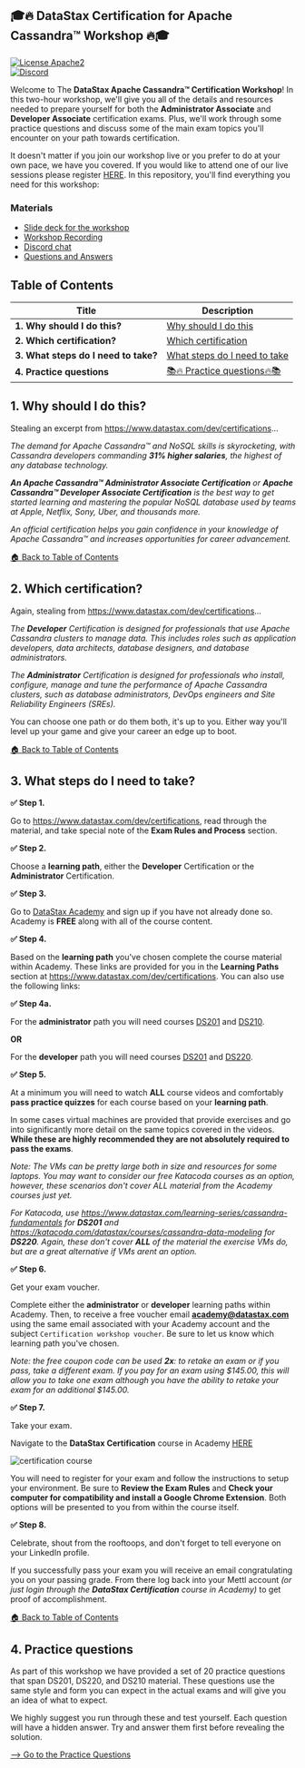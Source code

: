 <h2><a class="anchor" aria-hidden="true" id="datastax-certification-for-apache-cassandratm-workshop"> </a>🎓🔥 DataStax Certification for Apache Cassandra™ Workshop 🔥🎓</h2>
<p><a href="http://www.apache.org/licenses/LICENSE-2.0" target="_blank"><img src="https://img.shields.io/hexpm/l/plug.svg" alt="License Apache2" /></a><br />
<a href="https://discord.com/widget?id=685554030159593522&amp;theme=dark" target="_blank"><img src="https://img.shields.io/discord/685554030159593522" alt="Discord" /></a></p>
<p>Welcome to The <strong>DataStax Apache Cassandra™ Certification Workshop</strong>! In this two-hour workshop, we'll give you all of the details and resources needed to prepare yourself for both the <strong>Administrator Associate</strong> and <strong>Developer Associate</strong> certification exams. Plus, we'll work through some practice questions and discuss some of the main exam topics you'll encounter on your path towards certification.</p>
<p>It doesn't matter if you join our workshop live or you prefer to do at your own pace, we have you covered. If you would like to attend one of our live sessions please register <a href="https://www.eventbrite.co.uk/e/certification-exam-preparation-workshop-tickets-123447365393" target="_blank">HERE</a>. In this repository, you'll find everything you need for this workshop:</p>
<h3><a class="anchor" aria-hidden="true" id="materials"> </a>Materials</h3>
<ul>
<li><a href="slides/Presentation.pdf" target="_blank">Slide deck for the workshop</a></li>
<li><a href="https://youtu.be/1NSUXcWrkZM?t=554" target="_blank">Workshop Recording</a></li>
<li><a href="https://bit.ly/cassandra-workshop" target="_blank">Discord chat</a></li>
<li><a href="https://community.datastax.com/" target="_blank">Questions and Answers</a></li>
</ul>
<h2><a class="anchor" aria-hidden="true" id="table-of-contents"> </a>Table of Contents</h2>
<table>
<thead>
<tr>
<th>Title</th>
<th>Description</th>
</tr>
</thead>
<tbody>
<tr>
<td><strong>1. Why should I do this?</strong></td>
<td><a href="#1-why-should-I-do-this" target="_blank">Why should I do this</a></td>
</tr>
<tr>
<td><strong>2. Which certification?</strong></td>
<td><a href="#2-which-certification" target="_blank">Which certification</a></td>
</tr>
<tr>
<td><strong>3. What steps do I need to take?</strong></td>
<td><a href="#3-what-steps-do-I-need-to-take" target="_blank">What steps do I need to take</a></td>
</tr>
<tr>
<td><strong>4. Practice questions</strong></td>
<td><a href="#4-practice-questions" target="_blank">📚🔥 Practice questions🔥📚</a></td>
</tr>
</tbody>
</table>
<h2><a class="anchor" aria-hidden="true" id="1-why-should-i-do-this"> </a>1. Why should I do this?</h2>
<p>Stealing an excerpt from <a href="https://www.datastax.com/dev/certifications" target="_blank">https://www.datastax.com/dev/certifications</a>...</p>
<p><em>The demand for Apache Cassandra™ and NoSQL skills is skyrocketing, with Cassandra developers commanding <strong>31% higher salaries</strong>, the highest of any database technology.</em></p>
<p><em><strong>An Apache Cassandra™ Administrator Associate Certification</strong> or <strong>Apache Cassandra™ Developer Associate Certification</strong> is the best way to get started learning and mastering the popular NoSQL database used by teams at Apple, Netflix, Sony, Uber, and thousands more.</em></p>
<p><em>An official certification helps you gain confidence in your knowledge of Apache Cassandra™ and increases opportunities for career advancement.</em></p>
<p><a href="#table-of-contents" target="_blank">🏠 Back to Table of Contents</a></p>
<h2><a class="anchor" aria-hidden="true" id="2-which-certification"> </a>2. Which certification?</h2>
<p>Again, stealing from <a href="https://www.datastax.com/dev/certifications" target="_blank">https://www.datastax.com/dev/certifications</a>...</p>
<p><em>The <strong>Developer</strong> Certification is designed for professionals that use Apache Cassandra clusters to manage data. This includes roles such as application developers, data architects, database designers, and database administrators.</em></p>
<p><em>The <strong>Administrator</strong> Certification is designed for professionals who install, configure, manage and tune the performance of Apache Cassandra clusters, such as database administrators, DevOps engineers and Site Reliability Engineers (SREs).</em></p>
<p>You can choose one path or do them both, it's up to you. Either way you'll level up your game and give your career an edge up to boot.</p>
<p><a href="#table-of-contents" target="_blank">🏠 Back to Table of Contents</a></p>
<h2><a class="anchor" aria-hidden="true" id="3-what-steps-do-i-need-to-take"> </a>3. What steps do I need to take?</h2>
<p><strong>✅ Step 1.</strong></p>
<p>Go to <a href="https://www.datastax.com/dev/certifications" target="_blank">https://www.datastax.com/dev/certifications</a>, read through the material, and take special note of the <strong>Exam Rules and Process</strong> section.</p>
<p><strong>✅ Step 2.</strong></p>
<p>Choose a <strong>learning path</strong>, either the <strong>Developer</strong> Certification or the <strong>Administrator</strong> Certification.</p>
<p><strong>✅ Step 3.</strong></p>
<p>Go to <a href="https://academy.datastax.com/" target="_blank">DataStax Academy</a> and sign up if you have not already done so. Academy is <strong>FREE</strong> along with all of the course content.</p>
<p><strong>✅ Step 4.</strong></p>
<p>Based on the <strong>learning path</strong> you've chosen complete the course material within Academy. These links are provided for you in the <strong>Learning Paths</strong> section at <a href="https://www.datastax.com/dev/certifications" target="_blank">https://www.datastax.com/dev/certifications</a>. You can also use the following links:</p>
<p><strong>✅ Step 4a.</strong></p>
<p>For the <strong>administrator</strong> path you will need courses <a href="https://academy.datastax.com/#/online-courses/6167eee3-0575-4d88-9f80-f2270587ce23" target="_blank">DS201</a> and <a href="https://academy.datastax.com/#/online-courses/b0ef552b-4f01-4e0e-ac17-6e7ce29ad6f0">DS210</a>.</p>
<p><strong>OR</strong></p>
<p>For the <strong>developer</strong> path you will need courses <a href="https://academy.datastax.com/#/online-courses/6167eee3-0575-4d88-9f80-f2270587ce23" target="_blank">DS201</a> and <a href="https://academy.datastax.com/#/online-courses/ca2e1209-510b-44a6-97de-d5219d835319">DS220</a>.</p>
<p><strong>✅ Step 5.</strong></p>
<p>At a minimum you will need to watch <strong>ALL</strong> course videos and comfortably <strong>pass practice quizzes</strong> for each course based on your <strong>learning path</strong>.</p>
<p>In some cases virtual machines are provided that provide exercises and go into significantly more detail on the same topics covered in the videos. <strong>While these are highly recommended they are not absolutely required to pass the exams</strong>.</p>
<p><em>Note: The VMs can be pretty large both in size and resources for some laptops. You may want to consider our free Katacoda courses as an option, however, these scenarios don't cover ALL material from the Academy courses just yet.</em></p>
<p><em>For Katacoda, use <a href="https://www.datastax.com/learning-series/cassandra-fundamentals" target="_blank">https://www.datastax.com/learning-series/cassandra-fundamentals</a> for <strong>DS201</strong> and <a href="https://katacoda.com/datastax/courses/cassandra-data-modeling">https://katacoda.com/datastax/courses/cassandra-data-modeling</a> for <strong>DS220</strong>. Again, these don't cover <strong>ALL</strong> of the material the exercise VMs do, but are a great alternative if VMs arent an option.</em></p>
<p><strong>✅ Step 6.</strong></p>
<p>Get your exam voucher.</p>
<p>Complete either the <strong>administrator</strong> or <strong>developer</strong> learning paths within Academy. Then, to receive a free voucher email <strong><a href="mailto:academy@datastax.com" target="_blank">academy@datastax.com</a></strong> using the same email associated with your Academy account and the subject <code>Certification workshop voucher</code>. Be sure to let us know which learning path you've chosen.</p>
<p><em>Note: the free coupon code can be used <strong>2x</strong>: to retake an exam or if you pass, take a different exam. If you pay for an exam using $145.00, this will allow you to take one exam although you have the ability to retake your exam for an additional $145.00.</em></p>
<p><strong>✅ Step 7.</strong></p>
<p>Take your exam.</p>
<p>Navigate to the <strong>DataStax Certification</strong> course in Academy <a href="https://academy.datastax.com/#/online-courses/c34af0d5-6741-4231-b8ea-79f6c7aafe12" target="_blank">HERE</a></p>
<p><img src="https://github.com/DataStax-Academy/workshop-cassandra-certification/raw/master/images/certification-course.png?raw=true" alt="certification course" /></p>
<p>You will need to register for your exam and follow the instructions to setup your environment. Be sure to <strong>Review the Exam Rules</strong> and <strong>Check your computer for compatibility and install a Google Chrome Extension</strong>. Both options will be presented to you from within the course itself.</p>
<p><strong>✅ Step 8.</strong></p>
<p>Celebrate, shout from the rooftoops, and don't forget to tell everyone on your LinkedIn profile.</p>
<p>If you successfully pass your exam you will receive an email congratulating you on your passing grade. From there log back into your Mettl account <em>(or just login through the <strong>DataStax Certification</strong> course in Academy)</em> to get proof of accomplishment.</p>
<p><a href="#table-of-contents" target="_blank">🏠 Back to Table of Contents</a></p>
<h2><a class="anchor" aria-hidden="true" id="4-practice-questions"> </a>4. Practice questions</h2>
<p>As part of this workshop we have provided a set of 20 practice questions that span DS201, DS220, and DS210 material. These questions use the same style and form you can expect in the actual exams and will give you an idea of what to expect.</p>
<p>We highly suggest you run through these and test yourself. Each question will have a hidden answer. Try and answer them first before revealing the solution.</p>
<p><a href="./PRACTICE.md" target="_blank">--&gt; Go to the Practice Questions</a></p>
